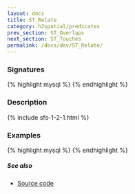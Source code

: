 ```yaml
---
layout: docs
title: ST_Relate
category: h2spatial/predicates
prev_section: ST_Overlaps
next_section: ST_Touches
permalink: /docs/dev/ST_Relate/
---
```


### Signatures

{% highlight mysql %}
{% endhighlight %}

### Description



{% include sfs-1-2-1.html %}

### Examples

{% highlight mysql %}
{% endhighlight %}

##### See also

* [Source code](https://github.com/irstv/H2GIS/blob/master/h2spatial/src/main/java/org/h2gis/h2spatial/internal/function/spatial/predicates/ST_Relate.java)
